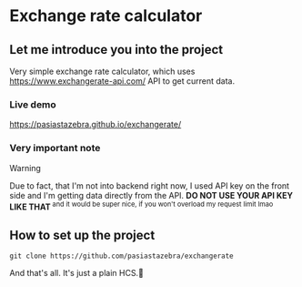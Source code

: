 # Exchange rate calculator
## Let me introduce you into the project
Very simple exchange rate calculator, which uses https://www.exchangerate-api.com/ API to get current data.

### Live demo

https://pasiastazebra.github.io/exchangerate/

### Very important note
>[!WARNING]
>Due to fact, that I'm not into backend right now, I used API key on the front side and I'm getting data directly from the API.
>**DO NOT USE YOUR API KEY LIKE THAT**<sup> and it would be super nice, if you won't overload my request limit lmao</sup>

## How to set up the project
```
git clone https://github.com/pasiastazebra/exchangerate

```
And that's all. It's just a plain HCS.👾